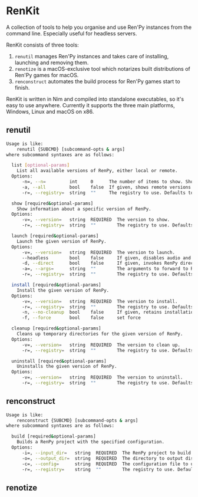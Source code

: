 # RenKit

A collection of tools to help you organise and use Ren'Py instances from the command line. Especially useful for headless servers.

RenKit consists of three tools:
1. `renutil` manages Ren'Py instances and takes care of installing, launching and removing them.
2. `renotize` is a macOS-exclusive tool which notarizes built distributions of Ren'Py games for macOS.
3. `renconstruct` automates the build process for Ren'Py games start to finish.

RenKit is written in Nim and compiled into standalone executables, so it's easy to use anywhere. Currently it supports the three main platforms, Windows, Linux and macOS on x86.

## renutil

```bash
Usage is like:
    renutil {SUBCMD} [subcommand-opts & args]
where subcommand syntaxes are as follows:

  list [optional-params]
    List all available versions of RenPy, either local or remote.
  Options:
      -n=, --n=         int     0      The number of items to show. Shows all by default.
      -a, --all         bool    false  If given, shows remote versions.
      -r=, --registry=  string  ""     The registry to use. Defaults to ~/.renutil

  show [required&optional-params]
    Show information about a specific version of RenPy.
  Options:
      -v=, --version=   string  REQUIRED  The version to show.
      -r=, --registry=  string  ""        The registry to use. Defaults to ~/.renutil

  launch [required&optional-params]
    Launch the given version of RenPy.
  Options:
      -v=, --version=   string  REQUIRED  The version to launch.
      --headless        bool    false     If given, disables audio and video drivers for headless operation.
      -d, --direct      bool    false     If given, invokes RenPy directly without the launcher project.
      -a=, --args=      string  ""        The arguments to forward to RenPy.
      -r=, --registry=  string  ""        The registry to use. Defaults to ~/.renutil

  install [required&optional-params]
    Install the given version of RenPy.
  Options:
      -v=, --version=   string  REQUIRED  The version to install.
      -r=, --registry=  string  ""        The registry to use. Defaults to ~/.renutil
      -n, --no-cleanup  bool    false     If given, retains installation files.
      -f, --force       bool    false     set force

  cleanup [required&optional-params]
    Cleans up temporary directories for the given version of RenPy.
  Options:
      -v=, --version=   string  REQUIRED  The version to clean up.
      -r=, --registry=  string  ""        The registry to use. Defaults to ~/.renutil

  uninstall [required&optional-params]
    Uninstalls the given version of RenPy.
  Options:
      -v=, --version=   string  REQUIRED  The version to uninstall.
      -r=, --registry=  string  ""        The registry to use. Defaults to ~/.renutil
```

## renconstruct

```bash
Usage is like:
    renconstruct {SUBCMD} [subcommand-opts & args]
where subcommand syntaxes are as follows:

  build [required&optional-params]
    Builds a RenPy project with the specified configuration.
  Options:
      -i=, --input_dir=   string  REQUIRED  The RenPy project to build.
      -o=, --output_dir=  string  REQUIRED  The directory to output distributions to.
      -c=, --config=      string  REQUIRED  The configuration file to use.
      -r=, --registry=    string  ""        The registry to use. Defaults to ~/.renutil
```

## renotize

```bash

```
